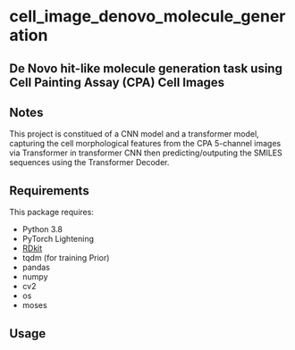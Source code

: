 # cell_image_denovo_molecule_generation

## De Novo hit-like molecule generation task using Cell Painting Assay (CPA) Cell Images


## Notes
This project is constitued of a CNN model and a transformer model, capturing the cell morphological features from the CPA 5-channel images via Transformer in transformer CNN then predicting/outputing the SMILES sequences using the Transformer Decoder.




## Requirements

This package requires:

* Python 3.8
* PyTorch Lightening
* [RDkit](http://www.rdkit.org/docs/Install.html)
* tqdm (for training Prior)
* pandas
* numpy
* cv2
* os
* moses

## Usage













